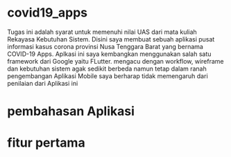 # covid19_apps

Tugas ini adalah syarat untuk memenuhi nilai UAS dari mata kuliah Rekayasa Kebutuhan Sistem. Disini saya membuat sebuah aplikasi pusat informasi kasus corona provinsi Nusa Tenggara Barat yang bernama COVID-19 Apps. Aplkasi ini saya kembangkan menggunakan salah satu framework dari Google yaitu FLutter. mengacu dengan workflow, wireframe dan kebutuhan sistem agak sedikit berbeda namun tetap dalam ranah pengembangan Aplikasi Mobile saya berharap tidak memengaruh dari penilaian dari Aplikasi ini

# pembahasan Aplikasi
  # fitur pertama
